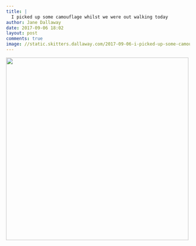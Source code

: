 ```yaml
---
title: |
  I picked up some camouflage whilst we were out walking today
author: Jane Dallaway
date: 2017-09-06 18:02
layout: post
comments: true
image: //static.skitters.dallaway.com/2017-09-06-i-picked-up-some-camouflage-whilst-we-were-out-walking-today-thumb-1-IMG-1732.JPG
---
```


<div>
        <a href="//static.skitters.dallaway.com/2017-09-06-i-picked-up-some-camouflage-whilst-we-were-out-walking-today-fullsize-1-IMG-1732.JPG">
          <img src="//static.skitters.dallaway.com/2017-09-06-i-picked-up-some-camouflage-whilst-we-were-out-walking-today-thumb-1-IMG-1732.JPG" width="500" height="500"/>
        </a>
      </div>


  
      